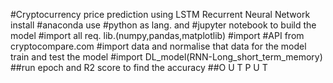 #Cryptocurrency price prediction using LSTM Recurrent Neural Network
install #anaconda
use #python as lang. and #jupyter notebook to build the model
#import all req. lib.(numpy,pandas,matplotlib)
#import #API from cryptocompare.com
#import data and normalise that data for the model
train and test the model
#import DL_model(RNN-Long_short_term_memory)
##run epoch and R2 score to find the accuracy
##O U T P U T
